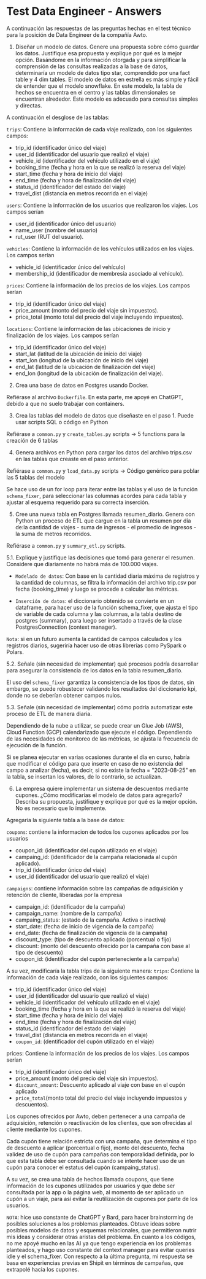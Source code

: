 # Test Data Engineer - Answers

A continuación las respuestas de las preguntas hechas en el test técnico para la posición de Data Engineer de la compañía Awto.

1.  Diseñar un modelo de datos. Genere una propuesta sobre cómo guardar los datos. Justifique esa propuesta y explique por qué es la mejor opción.
Basándome en la información otorgada y para simplificar la comprensión de las consultas realizadas a la base de datos, determinaría un modelo de datos tipo star, comprendido por una fact table y 4 dim tables. El modelo de datos en estrella es más simple y fácil de entender que el modelo snowflake. En este modelo, la tabla de hechos se encuentra en el centro y las tablas dimensionales se encuentran alrededor. Este modelo es adecuado para consultas simples y directas.

A continuación el desglose de las tablas:

`trips`: Contiene la información de cada viaje realizado, con los siguientes campos: 
- trip_id (identificador único del viaje)
- user_id (identificador del usuario que realizó el viaje) 
- vehicle_id (identificador del vehículo utilizado en el viaje) 
- booking_time (fecha y hora en la que se realizó la reserva del viaje)
- start_time (fecha y hora de inicio del viaje)
- end_time (fecha y hora de finalización del viaje)
- status_id (identificador del estado del viaje)
- travel_dist (distancia en metros recorrida en el viaje)

`users`: Contiene la información de los usuarios que realizaron los viajes. Los campos serían  	
- user_id (identificador único del usuario)
- name_user (nombre del usuario)
- rut_user (RUT del usuario).

`vehicles`: Contiene la información de los vehículos utilizados en los viajes. Los campos serían 
- vehicle_id (identificador único del vehículo)
- membership_id (identificador de membresía asociado al vehículo).

`prices`: Contiene la información de los precios de los viajes. Los campos serían
- trip_id (identificador único del viaje)
- price_amount (monto del precio del viaje sin impuestos).
- price_total (monto total del precio del viaje incluyendo impuestos).

`locations`: Contiene la información de las ubicaciones de inicio y finalización de los viajes. Los campos serían 
- trip_id (identificador único del viaje)
- start_lat (latitud de la ubicación de inicio del viaje)
- start_lon (longitud de la ubicación de inicio del viaje)
- end_lat (latitud de la ubicación de finalización del viaje)
- end_lon (longitud de la ubicación de finalización del viaje).


2. Crea una base de datos en Postgres usando Docker.

Refiérase al archivo `Dockerfile`. En esta parte, me apoyé en ChatGPT, debido a que no suelo trabajar con containers.



3. Crea las tablas del modelo de datos que diseñaste en el paso 1. Puede usar scripts SQL o código en Python

Refiérase a `common.py` y `create_tables.py` scripts -> 5 functions para la creación de 6 tablas



4. Genera archivos en Python para cargar los datos del archivo trips.csv en las tablas que creaste en el paso anterior.

Refiérase a `common.py` y `load_data.py` scripts -> Código genérico para poblar las 5 tablas del modelo

Se hace uso de un for loop para iterar entre las tablas y el uso de la función `schema_fixer`, para seleccionar las columnas acordes para cada tabla y ajustar al esquema requerido para su correcta inserción.


5. Cree una nueva tabla en Postgres llamada resumen_diario. Genera con Python un proceso de ETL que cargue en la tabla un resumen por día de:la cantidad de viajes -  suma de ingresos - el promedio de ingresos - la suma de metros recorridos. 

Refiérase a `common.py` y `summary_etl.py` scripts.


5.1. Explique y justifique las decisiones que tomó para generar el resumen. Considere que diariamente no habrá más de 100.000 viajes.

- `Modelado de datos`: Con base en la cantidad diaria máxima de registros y la cantidad de columnas, se filtra la información del archivo trip.csv por fecha (booking_time) y luego se procede a calcular las métricas.

- `Inserción de datos`: el diccionario obtenido se convierte en un dataframe, para hacer uso de la función schema_fixer, que ajusta el tipo de variable de cada columna y las columnas, a la tabla destino de postgres (summary), para luego ser insertado a través de la clase PostgresConnection (context manager).

`Nota`: si en un futuro aumenta la cantidad de campos calculados y los registros diarios, sugeriría hacer uso de otras librerías como PySpark o Polars.


5.2. Señale (sin necesidad de implementar) qué procesos podría desarrollar para asegurar la consistencia de los datos en la tabla resumen_diario.

El uso del `schema_fixer` garantiza la consistencia de los tipos de datos, sin embargo, se puede robustecer validando los resultados del diccionario kpi, donde no se deberían obtener campos nulos.


5.3. Señale (sin necesidad de implementar) cómo podría automatizar este proceso de ETL de manera diaria.

Dependiendo de la nube a utilizar, se puede crear un Glue Job (AWS), Cloud Function (GCP) calendarizado que ejecute el código. Dependiendo de las necesidades de monitoreo de las métricas, se ajusta la frecuencia de ejecución de la función. 

Si se planea ejecutar en varias ocasiones durante el día en curso, habría que modificar el código para que inserte en caso de no existencia del campo a analizar (fecha), es decir, si no existe la fecha = "2023-08-25" en la tabla, se insertan los valores, de lo contrario, se actualizan.


6. La empresa quiere implementar un sistema de descuentos mediante cupones. ¿Cómo modificarías el modelo de datos para agregarlo? Describa su propuesta, justifique y explique por qué es la mejor opción. No es necesario que lo implemente.
   
Agregaría la siguiente tabla a la base de datos:

`coupons`: contiene la informacion de todos los cupones aplicados por los usuarios
- coupon_id: (identificador del cupón utilizado en el viaje)
- campaing_id: (identificador de la campaña relacionada al cupón aplicado).
- trip_id (identificador único del viaje)
- user_id (identificador del usuario que realizó el viaje) 

`campaigns`: contiene información sobre las campañas de adquisición y retención de cliente, liberadas por la empresa
- campaign_id: (identificador de la campaña)
- campaign_name: (nombre de la campaña)
- campaing_status: (estado de la campaña. Activa o inactiva)
- start_date: (fecha de inicio de vigencia de la campaña)
- end_date: (fecha de finalización de vigencia de la campaña)
- discount_type: (tipo de descuento aplicado (porcentual o fijo)
- discount: (monto del descuento ofrecido por la campaña con base al tipo de descuento)
- coupon_id: (identificador del cupón perteneciente a la campaña)

A su vez, modificaría la tabla trips de la siguiente manera:
`trips`: Contiene la información de cada viaje realizado, con los siguientes campos: 
- trip_id (identificador único del viaje)
- user_id (identificador del usuario que realizó el viaje) 
- vehicle_id (identificador del vehículo utilizado en el viaje) 
- booking_time (fecha y hora en la que se realizó la reserva del viaje)
- start_time (fecha y hora de inicio del viaje)
- end_time (fecha y hora de finalización del viaje)
- status_id (identificador del estado del viaje)
- travel_dist (distancia en metros recorrida en el viaje)
- `coupon_id`: (dentificador del cupón utilizado en el viaje)

prices: Contiene la información de los precios de los viajes. Los campos serían
- trip_id (identificador único del viaje)
- price_amount (monto del precio del viaje sin impuestos).
- `discount_amount`: Descuento aplicado al viaje con base en el cupón aplicado
- `price_total`(monto total del precio del viaje incluyendo impuestos y descuentos).

Los cupones ofrecidos por Awto, deben pertenecer a una campaña de adquisición, retención o reactivación de los clientes, que son ofrecidas al cliente mediante los cupones.

Cada cupón tiene relación estricta con una campaña, que determina el tipo de descuento a aplicar (porcentual o fijo), monto del descuento, fecha validez de uso de cupón para campañas con temporalidad definida, por lo que esta tabla debe ser consultada cuando se intente hacer uso de un cupón para conocer el estatus del cupón (campaing_status).

A su vez, se crea una tabla de hechos llamada coupons, que tiene información de los cupones utilizados por usuarios y que debe ser consultada por la app o la página web, al momento de ser aplicado un cupón a un viaje, para así evitar la reutilización de cupones por parte de los usuarios.

`NOTA`: hice uso constante de ChatGPT y Bard, para hacer brainstorming de posibles soluciones a los problemas planteados. Obtuve ideas sobre posibles modelos de datos y esquemas relacionales, que permitieron nutrir mis ideas y considerar otras aristas del problema. En cuanto a los códigos, no me apoyé mucho en las AI ya que tengo experiencia en los problemas planteados, y hago uso constante del context manager para evitar queries idle y el schema_fixer. Con respecto a la última pregunta, mi respuesta se basa en experiencias previas en Shipit en términos de campañas, que extrapolé hacia los cupones.
